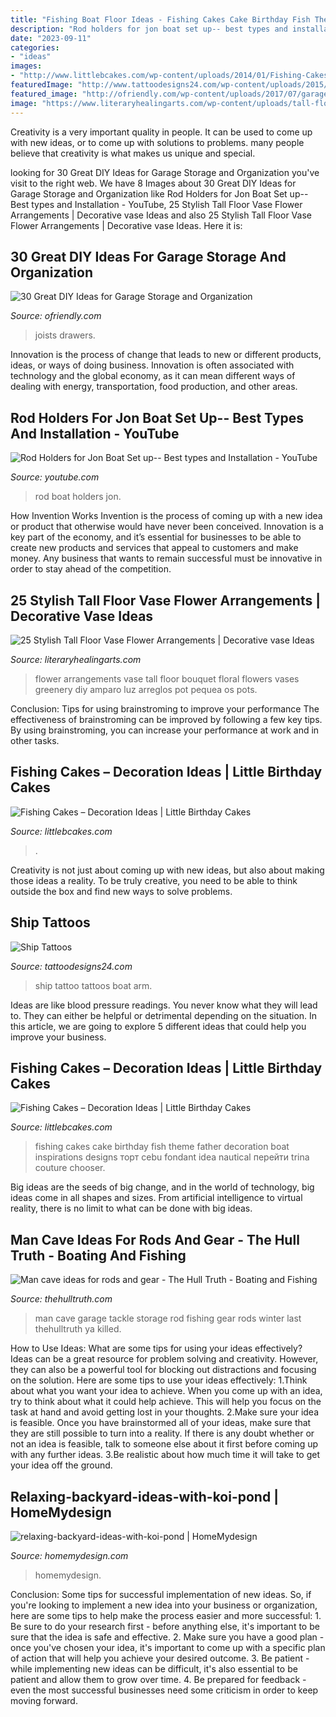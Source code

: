 ```yaml
---
title: "Fishing Boat Floor Ideas - Fishing Cakes Cake Birthday Fish Theme Father Decoration Boat Inspirations Designs торт Cebu Fondant Idea Nautical перейти Trina Couture Chooser"
description: "Rod holders for jon boat set up-- best types and installation"
date: "2023-09-11"
categories:
- "ideas"
images:
- "http://www.littlebcakes.com/wp-content/uploads/2014/01/Fishing-Cakes-Images-768x1024.jpg"
featuredImage: "http://www.tattoodesigns24.com/wp-content/uploads/2015/11/Boat-Tattoo-On-Arm-TD110.jpg"
featured_image: "http://ofriendly.com/wp-content/uploads/2017/07/garage-storage/1-garage-storage-organization-ideas.jpg"
image: "https://www.literaryhealingarts.com/wp-content/uploads/tall-floor-vase-flower-arrangements-of-pin-by-luz-amparo-on-arreglos-floralesarreglos-pequeac2b1os-pinterest-with-regard-to-limelight-bouquet-in-moorhead-mn-country-greenery.jpg"
---
```



Creativity is a very important quality in people. It can be used to come up with new ideas, or to come up with solutions to problems. many people believe that creativity is what makes us unique and special.

	

		
looking for 30 Great DIY Ideas for Garage Storage and Organization you've visit to the right web. We have 8 Images about 30 Great DIY Ideas for Garage Storage and Organization like Rod Holders for Jon Boat Set up-- Best types and Installation - YouTube, 25 Stylish Tall Floor Vase Flower Arrangements | Decorative vase Ideas and also 25 Stylish Tall Floor Vase Flower Arrangements | Decorative vase Ideas. Here it is:
		
    
## 30 Great DIY Ideas For Garage Storage And Organization

<img loading=lazy src="http://ofriendly.com/wp-content/uploads/2017/07/garage-storage/1-garage-storage-organization-ideas.jpg" onerror="this.onerror=null;this.src='https://tse1.mm.bing.net/th?id=OIP.TAjXXCAU_Xf8cmgdMh7argHaO0&amp;pid=15.1';" alt="30 Great DIY Ideas for Garage Storage and Organization">

_Source: ofriendly.com_

>joists drawers. 

	

Innovation is the process of change that leads to new or different products, ideas, or ways of doing business. Innovation is often associated with technology and the global economy, as it can mean different ways of dealing with energy, transportation, food production, and other areas.

    
## Rod Holders For Jon Boat Set Up-- Best Types And Installation - YouTube

<img loading=lazy src="https://i.ytimg.com/vi/EXSQPpW3Rq0/maxresdefault.jpg" onerror="this.onerror=null;this.src='https://tse2.mm.bing.net/th?id=OIP.gsJQBgq--ZXX9q78fMiIzAHaEK&amp;pid=15.1';" alt="Rod Holders for Jon Boat Set up-- Best types and Installation - YouTube">

_Source: youtube.com_

>rod boat holders jon. 

	

How Invention Works
Invention is the process of coming up with a new idea or product that otherwise would have never been conceived. Innovation is a key part of the economy, and it’s essential for businesses to be able to create new products and services that appeal to customers and make money. Any business that wants to remain successful must be innovative in order to stay ahead of the competition.

    
## 25 Stylish Tall Floor Vase Flower Arrangements | Decorative Vase Ideas

<img loading=lazy src="https://www.literaryhealingarts.com/wp-content/uploads/tall-floor-vase-flower-arrangements-of-pin-by-luz-amparo-on-arreglos-floralesarreglos-pequeac2b1os-pinterest-with-regard-to-limelight-bouquet-in-moorhead-mn-country-greenery.jpg" onerror="this.onerror=null;this.src='https://tse1.mm.bing.net/th?id=OIP.sLEjen09yXkJyAeBKgc7ygHaMb&amp;pid=15.1';" alt="25 Stylish Tall Floor Vase Flower Arrangements | Decorative vase Ideas">

_Source: literaryhealingarts.com_

>flower arrangements vase tall floor bouquet floral flowers vases greenery diy amparo luz arreglos pot pequea os pots. 

	

Conclusion: Tips for using brainstroming to improve your performance
The effectiveness of brainstroming can be improved by following a few key tips. By using brainstroming, you can increase your performance at work and in other tasks.

    
## Fishing Cakes – Decoration Ideas | Little Birthday Cakes

<img loading=lazy src="https://www.littlebcakes.com/wp-content/uploads/2014/01/Fishing-Cake-Decorations.jpg" onerror="this.onerror=null;this.src='https://tse1.mm.bing.net/th?id=OIP.MI5Bd64BYctoXpwhm1nhqAHaFj&amp;pid=15.1';" alt="Fishing Cakes – Decoration Ideas | Little Birthday Cakes">

_Source: littlebcakes.com_

>. 

	

Creativity is not just about coming up with new ideas, but also about making those ideas a reality. To be truly creative, you need to be able to think outside the box and find new ways to solve problems.

    
## Ship Tattoos

<img loading=lazy src="http://www.tattoodesigns24.com/wp-content/uploads/2015/11/Boat-Tattoo-On-Arm-TD110.jpg" onerror="this.onerror=null;this.src='https://tse4.mm.bing.net/th?id=OIP.zSBHxIhVzy__D7Q-TCrL0gHaLw&amp;pid=15.1';" alt="Ship Tattoos">

_Source: tattoodesigns24.com_

>ship tattoo tattoos boat arm. 

	

Ideas are like blood pressure readings. You never know what they will lead to. They can either be helpful or detrimental depending on the situation. In this article, we are going to explore 5 different ideas that could help you improve your business.

    
## Fishing Cakes – Decoration Ideas | Little Birthday Cakes

<img loading=lazy src="http://www.littlebcakes.com/wp-content/uploads/2014/01/Fishing-Cakes-Images-768x1024.jpg" onerror="this.onerror=null;this.src='https://tse1.mm.bing.net/th?id=OIP.S3wlJN5qLFvpB1LYeXJyMwHaJ4&amp;pid=15.1';" alt="Fishing Cakes – Decoration Ideas | Little Birthday Cakes">

_Source: littlebcakes.com_

>fishing cakes cake birthday fish theme father decoration boat inspirations designs торт cebu fondant idea nautical перейти trina couture chooser. 

	

Big ideas are the seeds of big change, and in the world of technology, big ideas come in all shapes and sizes. From artificial intelligence to virtual reality, there is no limit to what can be done with big ideas.

    
## Man Cave Ideas For Rods And Gear - The Hull Truth - Boating And Fishing

<img loading=lazy src="https://www.thehulltruth.com/attachment.php?attachmentid=386667&amp;stc=1&amp;d=1388952627" onerror="this.onerror=null;this.src='https://tse1.mm.bing.net/th?id=OIP.cuaOabpcK6TCKnBeAmrQMAHaJ4&amp;pid=15.1';" alt="Man cave ideas for rods and gear - The Hull Truth - Boating and Fishing">

_Source: thehulltruth.com_

>man cave garage tackle storage rod fishing gear rods winter last thehulltruth ya killed. 

	

How to Use Ideas: What are some tips for using your ideas effectively?
Ideas can be a great resource for problem solving and creativity. However, they can also be a powerful tool for blocking out distractions and focusing on the solution. Here are some tips to use your ideas effectively:
1.Think about what you want your idea to achieve. When you come up with an idea, try to think about what it could help achieve. This will help you focus on the task at hand and avoid getting lost in your thoughts.
2.Make sure your idea is feasible. Once you have brainstormed all of your ideas, make sure that they are still possible to turn into a reality. If there is any doubt whether or not an idea is feasible, talk to someone else about it first before coming up with any further ideas.
3.Be realistic about how much time it will take to get your idea off the ground.

    
## Relaxing-backyard-ideas-with-koi-pond | HomeMydesign

<img loading=lazy src="https://homemydesign.com/wp-content/uploads/2020/08/relaxing-backyard-ideas-with-koi-pond.jpg" onerror="this.onerror=null;this.src='https://tse1.mm.bing.net/th?id=OIP.cIGf7jOUY_esI4w9YJIY_QHaLH&amp;pid=15.1';" alt="relaxing-backyard-ideas-with-koi-pond | HomeMydesign">

_Source: homemydesign.com_

>homemydesign. 

	

Conclusion: Some tips for successful implementation of new ideas.
So, if you're looking to implement a new idea into your business or organization, here are some tips to help make the process easier and more successful: 1. Be sure to do your research first - before anything else, it's important to be sure that the idea is safe and effective. 2. Make sure you have a good plan - once you've chosen your idea, it's important to come up with a specific plan of action that will help you achieve your desired outcome. 3. Be patient - while implementing new ideas can be difficult, it's also essential to be patient and allow them to grow over time. 4. Be prepared for feedback - even the most successful businesses need some criticism in order to keep moving forward. 
